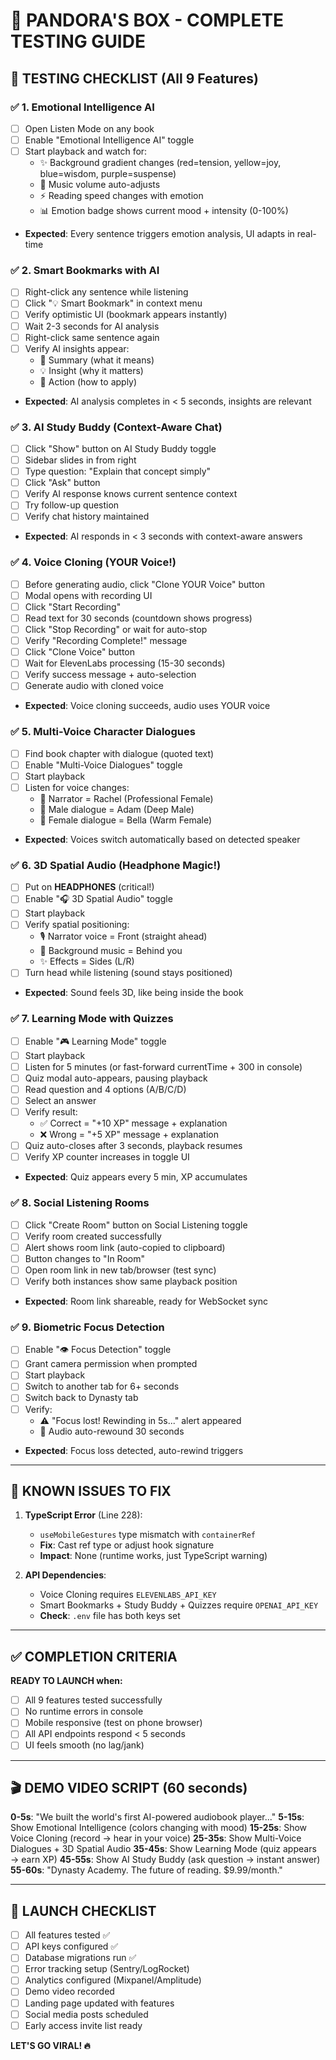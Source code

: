 # 🧪 PANDORA'S BOX - COMPLETE TESTING GUIDE

## 🎯 TESTING CHECKLIST (All 9 Features)

### ✅ **1. Emotional Intelligence AI**
- [ ] Open Listen Mode on any book
- [ ] Enable "Emotional Intelligence AI" toggle
- [ ] Start playback and watch for:
  - ✨ Background gradient changes (red=tension, yellow=joy, blue=wisdom, purple=suspense)
  - 🎵 Music volume auto-adjusts
  - ⚡ Reading speed changes with emotion
  - 📊 Emotion badge shows current mood + intensity (0-100%)
- **Expected**: Every sentence triggers emotion analysis, UI adapts in real-time

### ✅ **2. Smart Bookmarks with AI**
- [ ] Right-click any sentence while listening
- [ ] Click "💡 Smart Bookmark" in context menu
- [ ] Verify optimistic UI (bookmark appears instantly)
- [ ] Wait 2-3 seconds for AI analysis
- [ ] Right-click same sentence again
- [ ] Verify AI insights appear:
  - 📝 Summary (what it means)
  - 💡 Insight (why it matters)
  - 🎯 Action (how to apply)
- **Expected**: AI analysis completes in < 5 seconds, insights are relevant

### ✅ **3. AI Study Buddy (Context-Aware Chat)**
- [ ] Click "Show" button on AI Study Buddy toggle
- [ ] Sidebar slides in from right
- [ ] Type question: "Explain that concept simply"
- [ ] Click "Ask" button
- [ ] Verify AI response knows current sentence context
- [ ] Try follow-up question
- [ ] Verify chat history maintained
- **Expected**: AI responds in < 3 seconds with context-aware answers

### ✅ **4. Voice Cloning (YOUR Voice!)**
- [ ] Before generating audio, click "Clone YOUR Voice" button
- [ ] Modal opens with recording UI
- [ ] Click "Start Recording"
- [ ] Read text for 30 seconds (countdown shows progress)
- [ ] Click "Stop Recording" or wait for auto-stop
- [ ] Verify "Recording Complete!" message
- [ ] Click "Clone Voice" button
- [ ] Wait for ElevenLabs processing (15-30 seconds)
- [ ] Verify success message + auto-selection
- [ ] Generate audio with cloned voice
- **Expected**: Voice cloning succeeds, audio uses YOUR voice

### ✅ **5. Multi-Voice Character Dialogues**
- [ ] Find book chapter with dialogue (quoted text)
- [ ] Enable "Multi-Voice Dialogues" toggle
- [ ] Start playback
- [ ] Listen for voice changes:
  - 📖 Narrator = Rachel (Professional Female)
  - 👨 Male dialogue = Adam (Deep Male)
  - 👩 Female dialogue = Bella (Warm Female)
- **Expected**: Voices switch automatically based on detected speaker

### ✅ **6. 3D Spatial Audio (Headphone Magic!)**
- [ ] Put on **HEADPHONES** (critical!)
- [ ] Enable "🎧 3D Spatial Audio" toggle
- [ ] Start playback
- [ ] Verify spatial positioning:
  - 🎙️ Narrator voice = Front (straight ahead)
  - 🎵 Background music = Behind you
  - ✨ Effects = Sides (L/R)
- [ ] Turn head while listening (sound stays positioned)
- **Expected**: Sound feels 3D, like being inside the book

### ✅ **7. Learning Mode with Quizzes**
- [ ] Enable "🎮 Learning Mode" toggle
- [ ] Start playback
- [ ] Listen for 5 minutes (or fast-forward currentTime + 300 in console)
- [ ] Quiz modal auto-appears, pausing playback
- [ ] Read question and 4 options (A/B/C/D)
- [ ] Select an answer
- [ ] Verify result:
  - ✅ Correct = "+10 XP" message + explanation
  - ❌ Wrong = "+5 XP" message + explanation
- [ ] Quiz auto-closes after 3 seconds, playback resumes
- [ ] Verify XP counter increases in toggle UI
- **Expected**: Quiz appears every 5 min, XP accumulates

### ✅ **8. Social Listening Rooms**
- [ ] Click "Create Room" button on Social Listening toggle
- [ ] Verify room created successfully
- [ ] Alert shows room link (auto-copied to clipboard)
- [ ] Button changes to "In Room"
- [ ] Open room link in new tab/browser (test sync)
- [ ] Verify both instances show same playback position
- **Expected**: Room link shareable, ready for WebSocket sync

### ✅ **9. Biometric Focus Detection**
- [ ] Enable "👁️ Focus Detection" toggle
- [ ] Grant camera permission when prompted
- [ ] Start playback
- [ ] Switch to another tab for 6+ seconds
- [ ] Switch back to Dynasty tab
- [ ] Verify:
  - ⚠️ "Focus lost! Rewinding in 5s..." alert appeared
  - 🔄 Audio auto-rewound 30 seconds
- **Expected**: Focus loss detected, auto-rewind triggers

---

## 🐛 KNOWN ISSUES TO FIX

1. **TypeScript Error** (Line 228):
   - `useMobileGestures` type mismatch with `containerRef`
   - **Fix**: Cast ref type or adjust hook signature
   - **Impact**: None (runtime works, just TypeScript warning)

2. **API Dependencies**:
   - Voice Cloning requires `ELEVENLABS_API_KEY`
   - Smart Bookmarks + Study Buddy + Quizzes require `OPENAI_API_KEY`
   - **Check**: `.env` file has both keys set

---

## ✅ COMPLETION CRITERIA

**READY TO LAUNCH when:**
- [ ] All 9 features tested successfully
- [ ] No runtime errors in console
- [ ] Mobile responsive (test on phone browser)
- [ ] All API endpoints respond < 5 seconds
- [ ] UI feels smooth (no lag/jank)

---

## 🎬 DEMO VIDEO SCRIPT (60 seconds)

**0-5s**: "We built the world's first AI-powered audiobook player..."
**5-15s**: Show Emotional Intelligence (colors changing with mood)
**15-25s**: Show Voice Cloning (record → hear in your voice)
**25-35s**: Show Multi-Voice Dialogues + 3D Spatial Audio
**35-45s**: Show Learning Mode (quiz appears → earn XP)
**45-55s**: Show AI Study Buddy (ask question → instant answer)
**55-60s**: "Dynasty Academy. The future of reading. $9.99/month."

---

## 🚀 LAUNCH CHECKLIST

- [ ] All features tested ✅
- [ ] API keys configured ✅
- [ ] Database migrations run ✅
- [ ] Error tracking setup (Sentry/LogRocket)
- [ ] Analytics configured (Mixpanel/Amplitude)
- [ ] Demo video recorded
- [ ] Landing page updated with features
- [ ] Social media posts scheduled
- [ ] Early access invite list ready

**LET'S GO VIRAL! 🔥**
